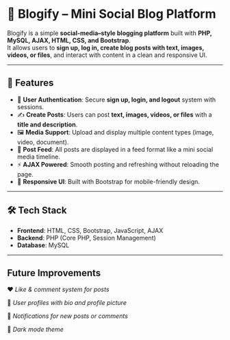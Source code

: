 # 📝 Blogify – Mini Social Blog Platform

Blogify is a simple **social-media–style blogging platform** built with **PHP, MySQL, AJAX, HTML, CSS, and Bootstrap**.  
It allows users to **sign up, log in, create blog posts with text, images, videos, or files**, and interact with content in a clean and responsive UI.  

---

## 🚀 Features
- 🔑 **User Authentication**: Secure **sign up, login, and logout** system with sessions.  
- ✍️ **Create Posts**: Users can post **text, images, videos, or files** with a **title and description**.  
- 🖼️ **Media Support**: Upload and display multiple content types (image, video, document).  
- 📜 **Post Feed**: All posts are displayed in a feed format like a mini social media timeline.  
- ⚡ **AJAX Powered**: Smooth posting and refreshing without reloading the page.  
- 🎨 **Responsive UI**: Built with Bootstrap for mobile-friendly design.  

---

## 🛠️ Tech Stack
- **Frontend**: HTML, CSS, Bootstrap, JavaScript, AJAX  
- **Backend**: PHP (Core PHP, Session Management)  
- **Database**: MySQL  

---

## Future Improvements
❤️ *Like & comment system for posts*

👤 *User profiles with bio and profile picture*

🔔 *Notifications for new posts or comments*

🌙 *Dark mode theme*
